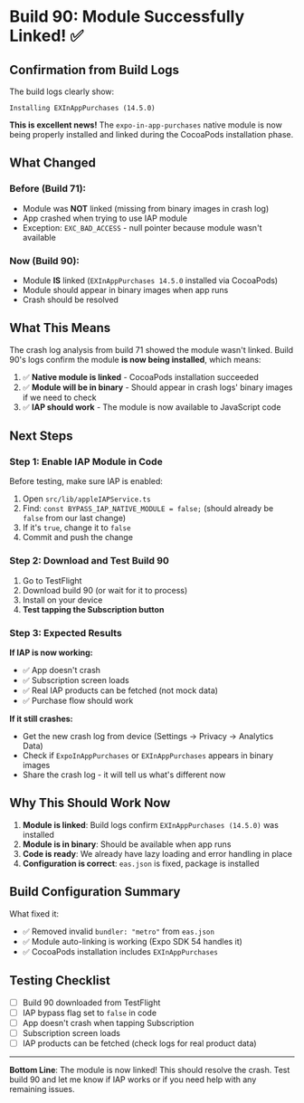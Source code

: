 # Build 90: Module Successfully Linked! ✅

## Confirmation from Build Logs

The build logs clearly show:

```
Installing EXInAppPurchases (14.5.0)
```

**This is excellent news!** The `expo-in-app-purchases` native module is now being properly installed and linked during the CocoaPods installation phase.

## What Changed

### Before (Build 71):
- Module was **NOT** linked (missing from binary images in crash log)
- App crashed when trying to use IAP module
- Exception: `EXC_BAD_ACCESS` - null pointer because module wasn't available

### Now (Build 90):
- Module **IS** linked (`EXInAppPurchases 14.5.0` installed via CocoaPods)
- Module should appear in binary images when app runs
- Crash should be resolved

## What This Means

The crash log analysis from build 71 showed the module wasn't linked. Build 90's logs confirm the module **is now being installed**, which means:

1. ✅ **Native module is linked** - CocoaPods installation succeeded
2. ✅ **Module will be in binary** - Should appear in crash logs' binary images if we need to check
3. ✅ **IAP should work** - The module is now available to JavaScript code

## Next Steps

### Step 1: Enable IAP Module in Code

Before testing, make sure IAP is enabled:

1. Open `src/lib/appleIAPService.ts`
2. Find: `const BYPASS_IAP_NATIVE_MODULE = false;` (should already be `false` from our last change)
3. If it's `true`, change it to `false`
4. Commit and push the change

### Step 2: Download and Test Build 90

1. Go to TestFlight
2. Download build 90 (or wait for it to process)
3. Install on your device
4. **Test tapping the Subscription button**

### Step 3: Expected Results

**If IAP is now working:**
- ✅ App doesn't crash
- ✅ Subscription screen loads
- ✅ Real IAP products can be fetched (not mock data)
- ✅ Purchase flow should work

**If it still crashes:**
- Get the new crash log from device (Settings → Privacy → Analytics Data)
- Check if `ExpoInAppPurchases` or `EXInAppPurchases` appears in binary images
- Share the crash log - it will tell us what's different now

## Why This Should Work Now

1. **Module is linked**: Build logs confirm `EXInAppPurchases (14.5.0)` was installed
2. **Module is in binary**: Should be available when app runs
3. **Code is ready**: We already have lazy loading and error handling in place
4. **Configuration is correct**: `eas.json` is fixed, package is installed

## Build Configuration Summary

What fixed it:
- ✅ Removed invalid `bundler: "metro"` from `eas.json`
- ✅ Module auto-linking is working (Expo SDK 54 handles it)
- ✅ CocoaPods installation includes `EXInAppPurchases`

## Testing Checklist

- [ ] Build 90 downloaded from TestFlight
- [ ] IAP bypass flag set to `false` in code
- [ ] App doesn't crash when tapping Subscription
- [ ] Subscription screen loads
- [ ] IAP products can be fetched (check logs for real product data)

---

**Bottom Line**: The module is now linked! This should resolve the crash. Test build 90 and let me know if IAP works or if you need help with any remaining issues.


